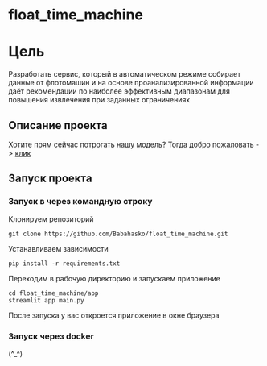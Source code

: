 # float_time_machine
# Цель
Разработать сервис, который в автоматическом режиме собирает данные от флотомашин и на основе проанализированной информации даёт рекомендации по наиболее эффективным диапазонам для повышения извлечения при заданных ограничениях

## Описание проекта
Хотите прям сейчас потрогать нашу модель? Тогда добро пожаловать -> [клик](https://babahasko-float-time-machine-appmain-rlkayi.streamlit.app/)
## Запуск проекта
### Запуск в через командную строку
Клонируем репозиторий
```shell
git clone https://github.com/Babahasko/float_time_machine.git
```
Устанавливаем зависимости
```shell
pip install -r requirements.txt
```
Переходим в рабочую директорию и запускаем приложение
```shell
cd float_time_machine/app
streamlit app main.py
```

После запуска у вас откроется приложение в окне браузера

### Запуск через docker

(^_^)

